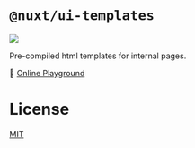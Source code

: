 # `@nuxt/ui-templates`

<a href="https://www.npmjs.com/package/@nuxt/ui-templates-edge"><img src="https://flat.badgen.net/npm/v/@nuxt/ui-templates-edge"></a>

Pre-compiled html templates for internal pages.

🏀 [Online Playground](https://templates.ui.nuxtjs.org)

# License

[MIT](https://github.com/nuxt/nuxt/tree/main/LICENSE)
